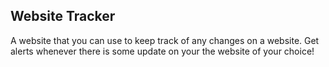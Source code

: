 ## Website Tracker

A website that you can use to keep track of any changes on a website. 
Get alerts whenever there is some update on your the website of your choice!